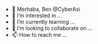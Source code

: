 - 👋 Merhaba, Ben @CyberAsi
- 👀 I’m interested in ...
- 🌱 I’m currently learning ...
- 💞️ I’m looking to collaborate on ...
- 📫 How to reach me ...

<!---
CyberAsi/CyberAsi is a ✨ special ✨ repository because its `README.md` (this file) appears on your GitHub profile.
You can click the Preview link to take a look at your changes.
--->

